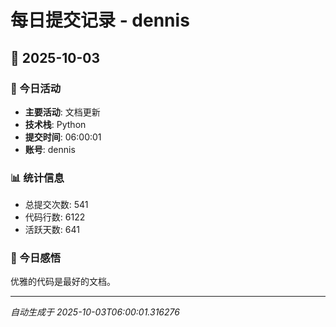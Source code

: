 # 每日提交记录 - dennis

## 📅 2025-10-03

### 🎯 今日活动
- **主要活动**: 文档更新
- **技术栈**: Python
- **提交时间**: 06:00:01
- **账号**: dennis

### 📊 统计信息
- 总提交次数: 541
- 代码行数: 6122
- 活跃天数: 641

### 💭 今日感悟
优雅的代码是最好的文档。

---
*自动生成于 2025-10-03T06:00:01.316276*
